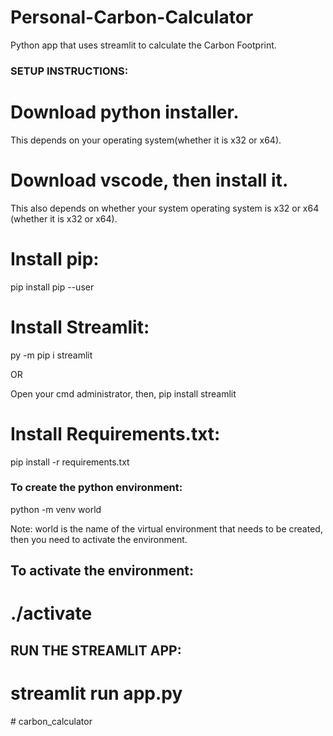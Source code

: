 # Personal-Carbon-Calculator
Python app that uses streamlit to calculate the Carbon Footprint. 




### SETUP INSTRUCTIONS: 

# Download python installer.
This depends on your operating system(whether it is x32 or x64).

# Download vscode, then install it.
This also depends on whether your system operating system  is x32 or x64 (whether it is x32 or x64).


# Install pip:
pip install pip --user



# Install Streamlit:
py -m pip i streamlit 

OR

 Open your cmd administrator, then, pip install streamlit


# Install Requirements.txt:
pip install -r requirements.txt


### To create the python environment:
 python -m venv world 

Note: world is the name of the virtual environment that needs to be created, then you need to activate the environment.

## To activate the environment:

# 
# ./activate


## RUN THE STREAMLIT APP:
 # streamlit run app.py
#   c a r b o n _ c a l c u l a t o r  
 